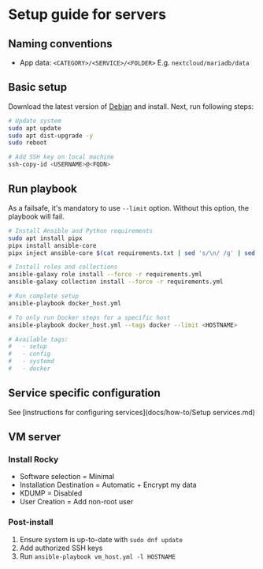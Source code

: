 # Setup guide for servers

## Naming conventions

- App data: `<CATEGORY>/<SERVICE>/<FOLDER>` E.g. `nextcloud/mariadb/data`

## Basic setup

Download the latest version of [Debian](https://www.debian.org/distrib/netinst) and install. Next, run following steps:

```bash
# Update system
sudo apt update
sudo apt dist-upgrade -y
sudo reboot

# Add SSH key on local machine
ssh-copy-id <USERNAME>@<FQDN>
```

## Run playbook

As a failsafe, it's mandatory to use `--limit` option.
Without this option, the playbook will fail.

```bash
# Install Ansible and Python requirements
sudo apt install pipx
pipx install ansible-core
pipx inject ansible-core $(cat requirements.txt | sed 's/\n/ /g' | sed 's/#.*//') # pipx on Debian 12 is too old to support flag "-r"

# Install roles and collections
ansible-galaxy role install --force -r requirements.yml
ansible-galaxy collection install --force -r requirements.yml

# Run complete setup
ansible-playbook docker_host.yml

# To only run Docker steps for a specific host
ansible-playbook docker_host.yml --tags docker --limit <HOSTNAME>

# Available tags:
#   - setup
#   - config
#   - systemd
#   - docker
```

## Service specific configuration

See [instructions for configuring services](docs/how-to/Setup services.md)

## VM server

### Install Rocky

- Software selection = Minimal
- Installation Destination = Automatic + Encrypt my data
- KDUMP = Disabled
- User Creation = Add non-root user

### Post-install

1. Ensure system is up-to-date with `sudo dnf update`
2. Add authorized SSH keys
3. Run `ansible-playbook vm_host.yml -l HOSTNAME`
